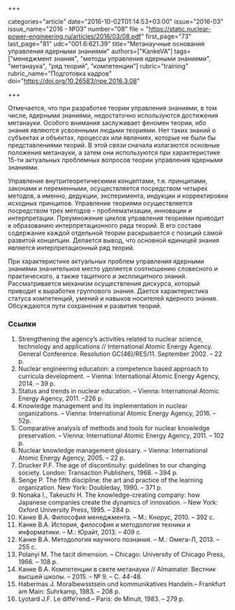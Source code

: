 +++

categories="article"
date="2016-10-02T01:14:53+03:00"
issue="2016-03"
issue_name="2016 - №03"
number="08"
file = "https://static.nuclear-power-engineering.ru/articles/2016/03/08.pdf"
first_page="73"
last_page="81"
udc="001.6:621.39"
title="Метанаучные основания управления ядерными знаниями"
authors=["KankeVA"]
tags=["менеджмент знания", "методы управления ядерными знаниями", "метанаука", "ряд теорий", "компетенции"]
rubric="training"
rubric_name="Подготовка кадров"
doi="https://doi.org/10.26583/npe.2016.3.08"

+++

Отмечается, что при разработке теории управления знаниями, в том числе, ядерными знаниями, недостаточно используются достижения метанауки. 
Особого внимания заслуживает феномен теории, ибо знания являются усвоенными людьми теориями. 
Нет таких знаний о субъектах и объектах, процессах или явлениях, которые не были бы представлениями теорий. 
В этой связи сначала излагаются основные положения метанауки, а затем они используются при характеристике 15-ти актуальных проблемных вопросов теории управления ядерными знаниями.

Управление внутритеоретическими концептами, т.е. принципами, законами и переменными, осуществляется посредством четырех методов, а именно, дедукции, эксперимента, индукции и корректировки исходных принципов. 
Управление теориями осуществляется посредством трех методов – проблематизации, инновации и интерпретации.
Преумножение циклов управления теориями приводит к образованию интерпретационного ряда теорий. 
В его составе содержание каждой отдельной теории раскрывается с позиций самой развитой концепции. 
Делается вывод, что основной единицей знания является интерпретационный ряд теорий.

При характеристике актуальных проблем управления ядерными знаниями значительное место уделяется соотношению словесного и практического, а также тацитного и эксплицитного знаний. 
Рассматривается механизм осуществления дискурса, который приводит к выработке группового знания. Дается характеристика статуса компетенций, умений и навыков носителей ядерного знания. 
Обсуждаются пути сохранения и развития теорий.

### Ссылки

1. Strengthening the agency’s activities related to nuclear science, technology and applications // International Atomic Energy Agency. General Conference. Resolution GC(46)/RES/11. September 2002. – 22 p.
2. Nuclear engineering education: a competence based approach to curricula development. – Vienna: International Atomic Energy Agency, 2014. – 39 р.
3. Status and trends in nuclear education. – Vienna: International Atomic Energy Agency, 2011. –226 р.
4. Knowledge management and its implementation in nuclear organizations. – Vienna: International Atomic Energy Agency, 2016. – 52р.
5. Comparative analysis of methods and tools for nuclear knowledge preservation. – Vienna: International Atomic Energy Agency, 2011. – 102 p.
6. Nuclear knowledge management glossary. – Vienna: International Atomic Energy Agency, 2005. – 22 p.
7. Drucker P.F. The age of discontinuity: guidelines to our changing society. London: Transaction Publishers, 1968. – 394 p.
8. Senge P. The fifth discipline: the art and practice of the learning organization. New York: Doubleday, 1990. – 371 p.
9. Nonaka I., Takeuchi H. The knowledge-creating company: how Japanese companies create the dynamics of innovation. – New York: Oxford University Press, 1995. – 284 p.
10. Канке В.А. Философия менеджмента. – М.: Кнорус, 2010. – 392 с.
11. Канке В.А. История, философия и методология техники и информатики. – М.: Юрайт, 2013. – 409 с.
12. Канке В.А. Методология научного познания. – М.: Омега-Л, 2013. – 255 с.
13. Polanyi М. The tacit dimension. – Chicago: University of Chicago Press, 1966. – 108 p.
14. Канке В.А. Компетенции в свете метанауки // Almamater. Вестник высшей школы. – 2015. – № 9. – С. 44-48.
15. Habermas J. Moralbewsstsein und kommunikatives Handeln.– Frankfurt am Main: Suhrkamp, 1983. – 208 p.
16. Lyotard J.F. Le diffe’rend.– Paris: de Minuit, 1983. – 279 p.